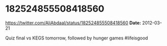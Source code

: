 # 182524855508418560
https://twitter.com/AliAbdaal/status/182524855508418560
**Date:** 2012-03-21

Quiz final vs KEGS tomorrow, followed by hunger games #lifeisgood
